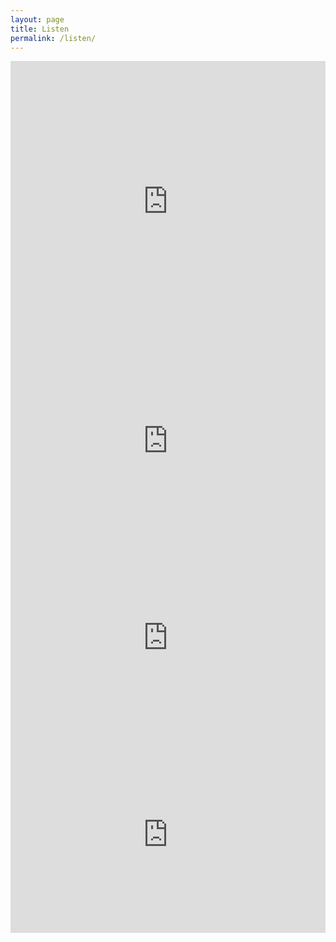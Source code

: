 ```yaml
---
layout: page
title: Listen
permalink: /listen/
---
```

<iframe frameborder="no" height="450" scrolling="no" src="https://w.soundcloud.com/player/?url=https%3A//api.soundcloud.com/users/2399038&amp;color=%23ff5500&amp;auto_play=false&amp;hide_related=false&amp;show_comments=true&amp;show_user=true&amp;show_reposts=false&amp;show_teaser=true" width="100%"></iframe>

<iframe allow="autoplay; encrypted-media" allowfullscreen="" frameborder="0" height="315" src="https://www.youtube.com/embed/VExwH2FVpRI?rel=0" width="100%"></iframe>

<iframe allow="autoplay; encrypted-media" allowfullscreen="" frameborder="0" height="315" src="https://www.youtube.com/embed/_zpKt99wAcY?rel=0" width="100%"></iframe>

<iframe allow="autoplay; encrypted-media" allowfullscreen="" frameborder="0" height="315" src="https://www.youtube.com/embed/CIkQRdI0Vn0?rel=0" width="100%"></iframe>
